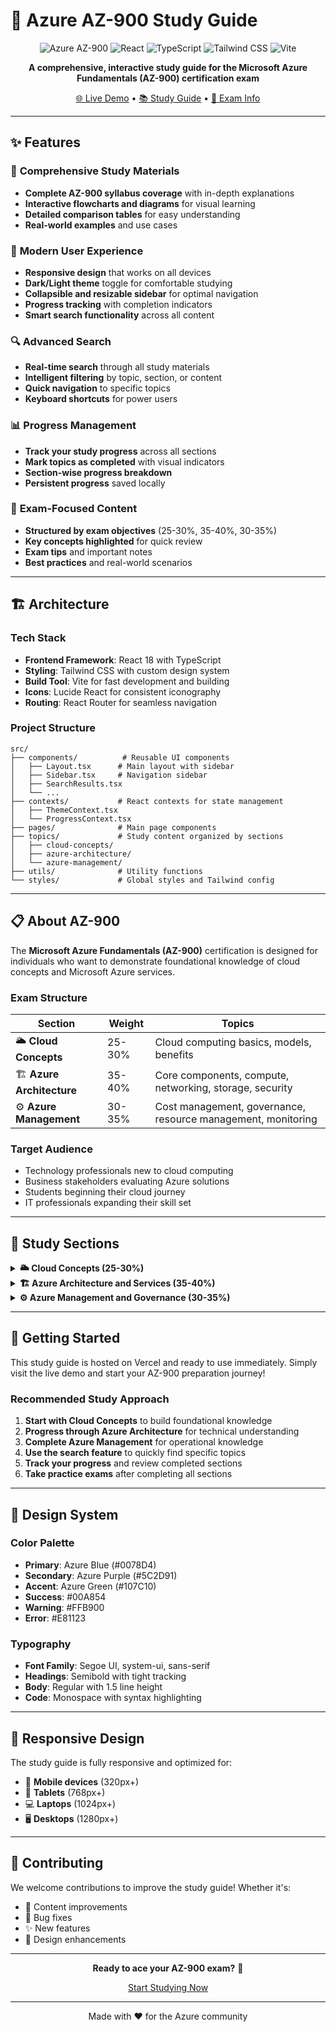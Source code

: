 # 🚀 Azure AZ-900 Study Guide

<div align="center">

![Azure AZ-900](https://img.shields.io/badge/Azure-AZ--900-0078D4?style=for-the-badge&logo=microsoft-azure&logoColor=white)
![React](https://img.shields.io/badge/React-18.3.1-61DAFB?style=for-the-badge&logo=react&logoColor=black)
![TypeScript](https://img.shields.io/badge/TypeScript-5.5.3-3178C6?style=for-the-badge&logo=typescript&logoColor=white)
![Tailwind CSS](https://img.shields.io/badge/Tailwind_CSS-3.4.1-38B2AC?style=for-the-badge&logo=tailwind-css&logoColor=white)
![Vite](https://img.shields.io/badge/Vite-5.4.2-646CFF?style=for-the-badge&logo=vite&logoColor=white)

**A comprehensive, interactive study guide for the Microsoft Azure Fundamentals (AZ-900) certification exam**

[🌐 Live Demo](https://az-900-notes.vercel.app/) • [📚 Study Guide](#features) • [🎯 Exam Info](#about-az-900)

</div>

---

## ✨ Features

### 📖 **Comprehensive Study Materials**
- **Complete AZ-900 syllabus coverage** with in-depth explanations
- **Interactive flowcharts and diagrams** for visual learning
- **Detailed comparison tables** for easy understanding
- **Real-world examples** and use cases

### 🎨 **Modern User Experience**
- **Responsive design** that works on all devices
- **Dark/Light theme** toggle for comfortable studying
- **Collapsible and resizable sidebar** for optimal navigation
- **Progress tracking** with completion indicators
- **Smart search functionality** across all content

### 🔍 **Advanced Search**
- **Real-time search** through all study materials
- **Intelligent filtering** by topic, section, or content
- **Quick navigation** to specific topics
- **Keyboard shortcuts** for power users

### 📊 **Progress Management**
- **Track your study progress** across all sections
- **Mark topics as completed** with visual indicators
- **Section-wise progress breakdown**
- **Persistent progress** saved locally

### 🎯 **Exam-Focused Content**
- **Structured by exam objectives** (25-30%, 35-40%, 30-35%)
- **Key concepts highlighted** for quick review
- **Exam tips** and important notes
- **Best practices** and real-world scenarios

---

## 🏗️ Architecture

### **Tech Stack**
- **Frontend Framework**: React 18 with TypeScript
- **Styling**: Tailwind CSS with custom design system
- **Build Tool**: Vite for fast development and building
- **Icons**: Lucide React for consistent iconography
- **Routing**: React Router for seamless navigation

### **Project Structure**
```
src/
├── components/          # Reusable UI components
│   ├── Layout.tsx      # Main layout with sidebar
│   ├── Sidebar.tsx     # Navigation sidebar
│   ├── SearchResults.tsx
│   └── ...
├── contexts/           # React contexts for state management
│   ├── ThemeContext.tsx
│   └── ProgressContext.tsx
├── pages/              # Main page components
├── topics/             # Study content organized by sections
│   ├── cloud-concepts/
│   ├── azure-architecture/
│   └── azure-management/
├── utils/              # Utility functions
└── styles/             # Global styles and Tailwind config
```

---

## 📋 About AZ-900

The **Microsoft Azure Fundamentals (AZ-900)** certification is designed for individuals who want to demonstrate foundational knowledge of cloud concepts and Microsoft Azure services.

### **Exam Structure**
| Section | Weight | Topics |
|---------|--------|--------|
| 🌥️ **Cloud Concepts** | 25-30% | Cloud computing basics, models, benefits |
| 🏗️ **Azure Architecture** | 35-40% | Core components, compute, networking, storage, security |
| ⚙️ **Azure Management** | 30-35% | Cost management, governance, resource management, monitoring |

### **Target Audience**
- Technology professionals new to cloud computing
- Business stakeholders evaluating Azure solutions
- Students beginning their cloud journey
- IT professionals expanding their skill set

---

## 🎯 Study Sections

<details>
<summary><strong>🌥️ Cloud Concepts (25-30%)</strong></summary>

- **Define Cloud Computing**
  - Cloud computing fundamentals
  - Shared responsibility model
  - Key characteristics

- **Cloud Models**
  - Public, private, and hybrid clouds
  - Appropriate use cases
  - Multi-cloud strategies

- **Consumption-Based Model**
  - CapEx vs OpEx
  - Cloud pricing models
  - Serverless computing

- **Benefits of Cloud Services**
  - High availability and scalability
  - Reliability and predictability
  - Security and governance
  - Manageability

- **Cloud Service Types**
  - Infrastructure as a Service (IaaS)
  - Platform as a Service (PaaS)
  - Software as a Service (SaaS)

</details>

<details>
<summary><strong>🏗️ Azure Architecture and Services (35-40%)</strong></summary>

- **Core Architectural Components**
  - Azure regions and availability zones
  - Resource groups and subscriptions
  - Management groups hierarchy

- **Compute and Networking Services**
  - Virtual machines and containers
  - Application hosting options
  - Virtual networking and connectivity

- **Azure Storage Services**
  - Storage types and tiers
  - Redundancy options
  - Migration tools

- **Identity, Access, and Security**
  - Microsoft Entra ID
  - Authentication methods
  - Zero Trust and defense-in-depth

</details>

<details>
<summary><strong>⚙️ Azure Management and Governance (30-35%)</strong></summary>

- **Cost Management**
  - Cost factors and optimization
  - Pricing and TCO calculators
  - Resource tagging

- **Governance and Compliance**
  - Microsoft Purview
  - Azure Policy
  - Resource locks

- **Resource Management**
  - Azure portal and Cloud Shell
  - Azure Arc
  - Infrastructure as Code (IaC)

- **Monitoring Tools**
  - Azure Advisor
  - Azure Service Health
  - Azure Monitor and Application Insights

</details>

---

## 🚀 Getting Started

This study guide is hosted on Vercel and ready to use immediately. Simply visit the live demo and start your AZ-900 preparation journey!

### **Recommended Study Approach**
1. **Start with Cloud Concepts** to build foundational knowledge
2. **Progress through Azure Architecture** for technical understanding
3. **Complete Azure Management** for operational knowledge
4. **Use the search feature** to quickly find specific topics
5. **Track your progress** and review completed sections
6. **Take practice exams** after completing all sections

---

## 🎨 Design System

### **Color Palette**
- **Primary**: Azure Blue (#0078D4)
- **Secondary**: Azure Purple (#5C2D91)
- **Accent**: Azure Green (#107C10)
- **Success**: #00A854
- **Warning**: #FFB900
- **Error**: #E81123

### **Typography**
- **Font Family**: Segoe UI, system-ui, sans-serif
- **Headings**: Semibold with tight tracking
- **Body**: Regular with 1.5 line height
- **Code**: Monospace with syntax highlighting

---

## 📱 Responsive Design

The study guide is fully responsive and optimized for:
- 📱 **Mobile devices** (320px+)
- 📱 **Tablets** (768px+)
- 💻 **Laptops** (1024px+)
- 🖥️ **Desktops** (1280px+)

---

## 🤝 Contributing

We welcome contributions to improve the study guide! Whether it's:
- 📝 Content improvements
- 🐛 Bug fixes
- ✨ New features
- 🎨 Design enhancements

---


<div align="center">

**Ready to ace your AZ-900 exam?** 🎯

[Start Studying Now](https://az-900-notes.vercel.app/)

---

Made with ❤️ for the Azure community

</div>